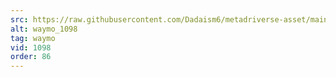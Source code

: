 ```yaml
---
src: https://raw.githubusercontent.com/Dadaism6/metadriverse-asset/main/script-waymo-output-newcompressed/waymo_1098.mp4
alt: waymo_1098
tag: waymo
vid: 1098
order: 86
---
```

